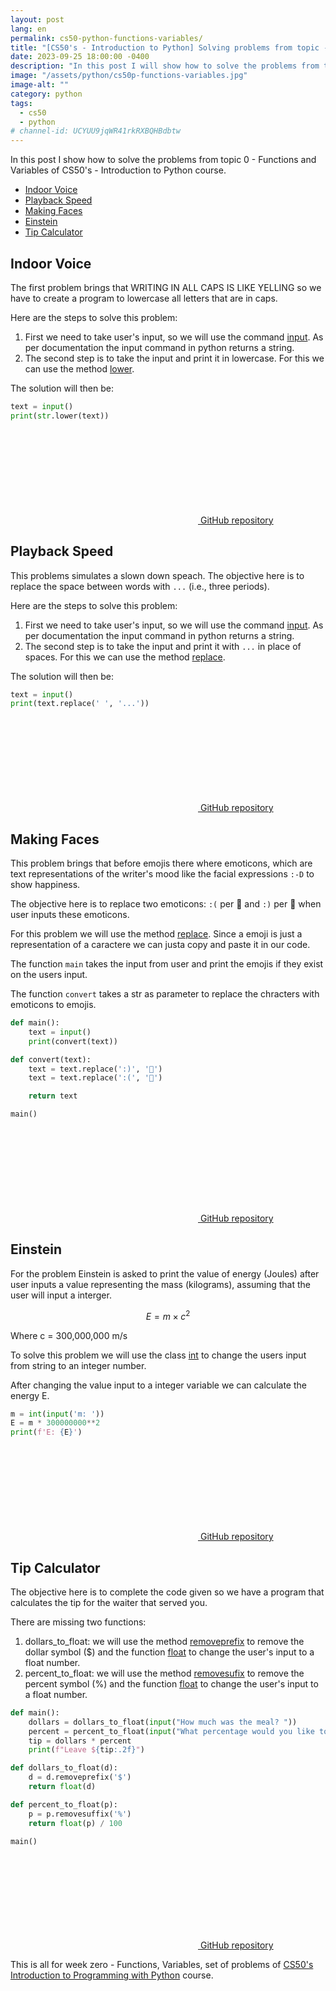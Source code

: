```yaml
---
layout: post
lang: en
permalink: cs50-python-functions-variables/
title: "[CS50's - Introduction to Python] Solving problems from topic - Functions and Variables"
date: 2023-09-25 18:00:00 -0400
description: "In this post I will show how to solve the problems from topic 0 - Functions and Variables of CS50's - Introduction to Python."
image: "/assets/python/cs50p-functions-variables.jpg"
image-alt: ""
category: python
tags:
  - cs50
  - python
# channel-id: UCYUU9jqWR41rkRXBQHBdbtw
---
```


In this post I show how to solve the problems from topic 0 - Functions and Variables of CS50's - Introduction to Python course.

<ul class="topics">
<li><a href="#indor_voice">Indoor Voice</a></li>
<li><a href="#playback_speed">Playback Speed</a></li>
<li><a href="#making_faces">Making Faces</a></li>
<li><a href="#einstein">Einstein</a></li>
<li><a href="#tip_calculator">Tip Calculator</a></li>
</ul>

<h2 id="indor_voice">Indoor Voice</h2>

The first problem brings that WRITING IN ALL CAPS IS LIKE YELLING so we have to create a program to lowercase all letters that are in caps.

Here are the steps to solve this problem:

1. First we need to take user's input, so we will use the command <a href="https://docs.python.org/3/library/functions.html#input" target="_blank">input</a>. As per documentation the input command in python returns a string.
2. The second step is to take the input and print it in lowercase. For this we can use the method <a href="https://docs.python.org/3/library/stdtypes.html#string-methods" target="_blank">lower</a>.

The solution will then be:

```python
text = input()
print(str.lower(text))
```

<a href="https://github.com/kelwynOliveira/CS50_Python/blob/main/01-functions-variables/indoor/indoor.py" target="_blank">
    <svg class="svg-icon">
      <use xlink:href="{{ '/assets/svg/minima-social-icons.svg#github' | relative_url }}"></use>
    </svg>
    <span class="username">GitHub repository</span>
</a>

<h2 id="playback_speed">Playback Speed</h2>

This problems simulates a slown down speach. The objective here is to replace the space between words with `...` (i.e., three periods).

Here are the steps to solve this problem:

1. First we need to take user's input, so we will use the command <a href="https://docs.python.org/3/library/functions.html#input" target="_blank">input</a>. As per documentation the input command in python returns a string.
2. The second step is to take the input and print it with `...` in place of spaces. For this we can use the method <a href="https://docs.python.org/3/library/stdtypes.html#string-methods" target="_blank">replace</a>.

The solution will then be:

```python
text = input()
print(text.replace(' ', '...'))
```

<a href="https://github.com/kelwynOliveira/CS50_Python/blob/main/01-functions-variables/playback/playback.py" target="_blank">
    <svg class="svg-icon">
      <use xlink:href="{{ '/assets/svg/minima-social-icons.svg#github' | relative_url }}"></use>
    </svg>
    <span class="username">GitHub repository</span>
</a>

<h2 id="making_faces">Making Faces</h2>

This problem brings that before emojis there where emoticons, which are text representations of the writer's mood like the facial expressions `:-D` to show happiness.

The objective here is to replace two emoticons: `:(` per 🙁 and `:)` per 🙂 when user inputs these emoticons.

For this problem we will use the method <a href="https://docs.python.org/3/library/stdtypes.html#string-methods" target="_blank">replace</a>. Since a emoji is just a representation of a caractere we can justa copy and paste it in our code.

The function `main` takes the input from user and print the emojis if they exist on the users input.

The function `convert` takes a str as parameter to replace the chracters with emoticons to emojis.

```python
def main():
    text = input()
    print(convert(text))

def convert(text):
    text = text.replace(':)', '🙂')
    text = text.replace(':(', '🙁')

    return text

main()
```

<a href="https://github.com/kelwynOliveira/CS50_Python/blob/main/01-functions-variables/faces/faces.py" target="_blank">
    <svg class="svg-icon">
      <use xlink:href="{{ '/assets/svg/minima-social-icons.svg#github' | relative_url }}"></use>
    </svg>
    <span class="username">GitHub repository</span>
</a>

<h2 id="einstein">Einstein</h2>

For the problem Einstein is asked to print the value of energy (Joules) after user inputs a value representing the mass (kilograms), assuming that the user will input a interger.

$$ E = m \times c ^ 2 $$

Where c = 300,000,000 m/s

To solve this problem we will use the class <a href="https://docs.python.org/3/library/functions.html#int" target="_blank">int</a> to change the users input from string to an integer number.

After changing the value input to a integer variable we can calculate the energy E.

```python
m = int(input('m: '))
E = m * 300000000**2
print(f'E: {E}')
```

<a href="https://github.com/kelwynOliveira/CS50_Python/blob/main/01-functions-variables/einstein/einstein.py" target="_blank">
    <svg class="svg-icon">
      <use xlink:href="{{ '/assets/svg/minima-social-icons.svg#github' | relative_url }}"></use>
    </svg>
    <span class="username">GitHub repository</span>
</a>

<h2 id="tip_calculator">Tip Calculator</h2>

The objective here is to complete the code given so we have a program that calculates the tip for the waiter that served you.

There are missing two functions:

1. dollars_to_float: we will use the method <a href="https://docs.python.org/3/library/stdtypes.html#str.removeprefix" target="_blank">removeprefix</a> to remove the dollar symbol (\$) and the function <a href="https://docs.python.org/3/library/functions.html#float" target="_blank">float</a> to change the user's input to a float number.
2. percent_to_float: we will use the method <a href="https://docs.python.org/3/library/stdtypes.html#str.removesufix" target="_blank">removesufix</a> to remove the percent symbol (\%) and the function <a href="https://docs.python.org/3/library/functions.html#float" target="_blank">float</a> to change the user's input to a float number.

```python
def main():
    dollars = dollars_to_float(input("How much was the meal? "))
    percent = percent_to_float(input("What percentage would you like to tip? "))
    tip = dollars * percent
    print(f"Leave ${tip:.2f}")

def dollars_to_float(d):
    d = d.removeprefix('$')
    return float(d)

def percent_to_float(p):
    p = p.removesuffix('%')
    return float(p) / 100

main()
```

<a href="https://github.com/kelwynOliveira/CS50_Python/blob/main/01-functions-variables/tip/tip.py" target="_blank">
    <svg class="svg-icon">
      <use xlink:href="{{ '/assets/svg/minima-social-icons.svg#github' | relative_url }}"></use>
    </svg>
    <span class="username">GitHub repository</span>
</a>

This is all for week zero - Functions, Variables, set of problems of <a href="https://www.edx.org/learn/python/harvard-university-cs50-s-introduction-to-programming-with-python?webview=false&campaign=CS50%27s+Introduction+to+Programming+with+Python&source=edx&product_category=course&placement_url=https%3A%2F%2Fwww.edx.org%2Fcs50" target="_blank">CS50's Introduction to Programming with Python</a> course.
